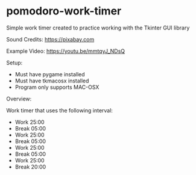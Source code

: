 # pomodoro-work-timer
Simple work timer created to practice working with the Tkinter GUI library

Sound Credits:
https://pixabay.com

Example Video:
https://youtu.be/mmtqyJ_NDsQ


Setup:
- Must have pygame installed
- Must have tkmacosx installed
- Program only supports MAC-OSX

Overview:

Work timer that uses the following interval:
- Work 25:00
- Break 05:00
- Work 25:00
- Break 05:00
- Work 25:00
- Break 05:00
- Work 25:00
- Break 20:00
